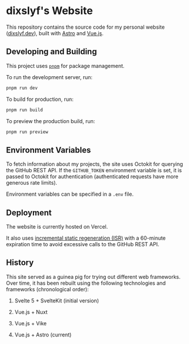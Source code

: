 # dixslyf's Website

This repository contains the source code for my personal website ([dixslyf.dev](https://www.dixslyf.dev)),
built with [Astro](https://astro.build/) and [Vue.js](https://vuejs.org/).

## Developing and Building

This project uses [`pnpm`](https://pnpm.io/) for package management.

To run the development server, run:

```bash
pnpm run dev
```

To build for production, run:

```bash
pnpm run build
```

To preview the production build, run:

```bash
pnpm run preview
```

## Environment Variables

To fetch information about my projects, the site uses Octokit for querying the GitHub REST API.
If the `GITHUB_TOKEN` environment variable is set, it is passed to Octokit for authentication
(authenticated requests have more generous rate limits).

Environment variables can be specified in a `.env` file.

## Deployment

The website is currently hosted on Vercel.

It also uses [incremental static regeneration (ISR)](https://vercel.com/docs/incremental-static-regeneration)
with a 60-minute expiration time to avoid excessive calls to the GitHub REST API.

## History

This site served as a guinea pig for trying out different web frameworks.
Over time, it has been rebuilt using the following technologies and frameworks
(chronological order):

1. Svelte 5 + SvelteKit (initial version)

1. Vue.js + Nuxt

1. Vue.js + Vike

1. Vue.js + Astro (current)
